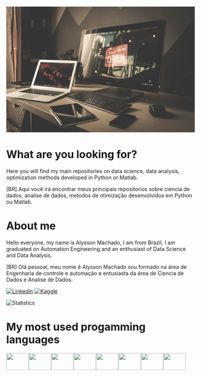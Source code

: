 
[![Image](https://github.com/alyssonvidal/alyssonvidal/blob/main/image.jpg)](https://www.github.com/alyssonvidal/)


# What are you looking for?

Here you will find my main repositories on data science, data analysis, optimization methods developed in Python or Matlab.

[BR] Aqui você irá encontrar meus principais repositorios sobre ciencia de dados, analise de dados, metodos de otimização desenvolvidos em Python ou Matlab.



# About me

Hello everyone, my name is Alysson Machado, I am from Brazil, I am graduated on Automation Engineering and an enthusiast of Data Science and Data Analysis.

[BR] Olá pessoal, meu nome é Alysson Machado sou formado na área de Engenharia de controle e automação e entusiasta da área de Ciencia de Dados e Analise de Dados.

[![Linkedin](https://img.shields.io/badge/LinkedIn-0077B5?style=for-the-badge&logo=linkedin&logoColor=white)](https://www.linkedin.com/in/alyssonmach/)
[![Kaggle](https://img.shields.io/badge/Kaggle-20BEFF?style=for-the-badge&logo=Kaggle&logoColor=white)](https://www.kaggle.com/alyssonvidal/)


![Statistics](https://github-readme-stats.vercel.app/api?username=alyssonvidal&count_private=true)


# My most used progamming languages

<div>
<img align="left" height=45 width=60   src="https://cdn.jsdelivr.net/gh/devicons/devicon/icons/python/python-original-wordmark.svg">
<img align="left" height=45 width=60   src="https://cdn.jsdelivr.net/gh/devicons/devicon/icons/linux/linux-original.svg">
<img align="left" height=45 width=60  src="https://cdn.jsdelivr.net/gh/devicons/devicon/icons/matlab/matlab-original.svg">
<img align="left" height=45 width=60   src="https://cdn.jsdelivr.net/gh/devicons/devicon/icons/html5/html5-plain-wordmark.svg">
<img align="left" height=45 width=60   src="https://cdn.jsdelivr.net/gh/devicons/devicon/icons/css3/css3-plain-wordmark.svg">
<img align="left" height=45 width=60  src="https://cdn.jsdelivr.net/gh/devicons/devicon/icons/mysql/mysql-original.svg">
<img align="left" height=45 width=60 src="https://img.shields.io/badge/power%20bi-%23F2C811.svg?&style=for-the-badge&logo=power%20bi&logoColor=black">
<img align="left" height=45 width=60  src="https://cdn.jsdelivr.net/gh/devicons/devicon/icons/git/git-original.svg">

</div>






